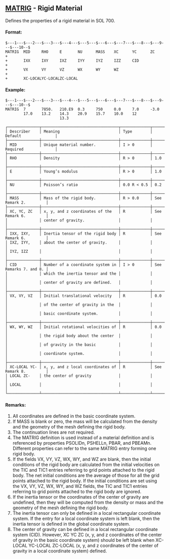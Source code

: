 ## [MATRIG](https://help.hexagonmi.com/bundle/MSC_Nastran_2022.4/page/Nastran_Combined_Book/qrg/bulkno/TOC.MATRIG.xhtml) - Rigid Material

Defines the properties of a rigid material in SOL 700.

#### Format:

```nastran
$---1---$---2---$---3---$---4---$---5---$---6---$---7---$---8---$---9---$---10--$
MATRIG  MID     RHO     E       NU      MASS    XC      YC      ZC      +       
+       IXX     IXY     IXZ     IYY     IYZ     IZZ     CID             +       
+       VX      VY      VZ      WX      WY      WZ                      +       
+       XC-LOCALYC-LOCALZC-LOCAL                                                
```

#### Example:

```nastran
$---1---$---2---$---3---$---4---$---5---$---6---$---7---$---8---$---9---$---10--$
MATRIG  7       7850.   210.E9  0.3     750     0.0     7.0     -3.0            
        17.0    13.2    14.3    20.9    15.7    10.0    12                      
                        13.3                                                    
```

```text
┌──────────────┬──────────────────────────────────┬─────────────┬───────────────────────┐
│ Describer    │ Meaning                          │ Type        │ Default               │
├──────────────┼──────────────────────────────────┼─────────────┼───────────────────────┤
│ MID          │ Unique material number.          │ I > 0       │ Required              │
├──────────────┼──────────────────────────────────┼─────────────┼───────────────────────┤
│ RHO          │ Density                          │ R > 0       │ 1.0                   │
├──────────────┼──────────────────────────────────┼─────────────┼───────────────────────┤
│ E            │ Young’s modulus                  │ R > 0       │ 1.0                   │
├──────────────┼──────────────────────────────────┼─────────────┼───────────────────────┤
│ NU           │ Poisson’s ratio                  │ 0.0 R < 0.5 │ 0.2                   │
├──────────────┼──────────────────────────────────┼─────────────┼───────────────────────┤
│ MASS         │ Mass of the rigid body.          │ R > 0.0     │ See Remark 2.         │
├──────────────┼──────────────────────────────────┼─────────────┼───────────────────────┤
│ XC, YC, ZC   │ x, y, and z coordinates of the   │ R           │ See Remark 6.         │
│              │ center of gravity.               │             │                       │
├──────────────┼──────────────────────────────────┼─────────────┼───────────────────────┤
│ IXX, IXY,    │ Inertia tensor of the rigid body │ R           │ See Remark 6.         │
│ IXZ, IYY,    │ about the center of gravity.     │             │                       │
│ IYZ, IZZ     │                                  │             │                       │
├──────────────┼──────────────────────────────────┼─────────────┼───────────────────────┤
│ CID          │ Number of a coordinate system in │ I > 0       │ See Remarks 7. and 8. │
│              │ which the inertia tensor and the │             │                       │
│              │ center of gravity are defined.   │             │                       │
├──────────────┼──────────────────────────────────┼─────────────┼───────────────────────┤
│ VX, VY, VZ   │ Initial translational velocity   │ R           │ 0.0                   │
│              │ of the center of gravity in the  │             │                       │
│              │ basic coordinate system.         │             │                       │
├──────────────┼──────────────────────────────────┼─────────────┼───────────────────────┤
│ WX, WY, WZ   │ Initial rotational velocities of │ R           │ 0.0                   │
│              │ the rigid body about the center  │             │                       │
│              │ of gravity in the basic          │             │                       │
│              │ coordinate system.               │             │                       │
├──────────────┼──────────────────────────────────┼─────────────┼───────────────────────┤
│ XC-LOCAL YC- │ x, y, and z local coordinates of │ R           │ See Remark 8.         │
│ LOCAL ZC-    │ the center of gravity            │             │                       │
│ LOCAL        │                                  │             │                       │
└──────────────┴──────────────────────────────────┴─────────────┴───────────────────────┘
```

#### Remarks:

1. All coordinates are defined in the basic coordinate system.
2. If MASS is blank or zero, the mass will be calculated from the density and the geometry of the mesh defining the rigid body.
3. The continuation lines are not required.
4. The MATRIG definition is used instead of a material definition and is referenced by properties PSOLIDn, PSHELLn, PBAR, and PBEAMn. Different properties can refer to the same MATRIG entry forming one rigid body.
5. If the fields VX, VY, VZ, WX, WY, and WZ are blank, then the initial conditions of the rigid body are calculated from the initial velocities on the TIC and TIC1 entries referring to grid points attached to the rigid body. The net initial conditions are the average of those for all the grid points attached to the rigid body.
If the initial conditions are set using the VX, VY, VZ, WX, WY, and WZ fields, the TIC and TIC1 entries referring to grid points attached to the rigid body are ignored.
6. If the inertia tensor or the coordinates of the center of gravity are undefined, then they will be computed from the density or mass and the geometry of the mesh defining the rigid body.
7. The inertia tensor can only be defined in a local rectangular coordinate system. If the entry for a local coordinate system is left blank, then the inertia tensor is defined in the global coordinate system.
8. The center of gravity can be defined in a local rectangular coordinate system (CID). However, XC YC ZC (x, y, and z coordinates of the center of gravity in the basic coordinate system) should be left blank when XC-LOCAL YC-LOCAL ZC-LOCAL (x, y, and z coordinates of the center of gravity in a local coordinate system) defined.
